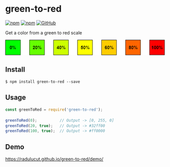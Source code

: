 # green-to-red
[![npm](https://img.shields.io/npm/v/green-to-red)](https://www.npmjs.com/package/green-to-red)
[![npm](https://img.shields.io/npm/dt/green-to-red)](https://www.npmjs.com/package/green-to-red)
[![GitHub](https://img.shields.io/github/license/radulucut/green-to-red)](https://github.com/radulucut/green-to-red/blob/master/LICENSE)

Get a color from a green to red scale

![green-To-red](./demo/green-to-red.png)

## Install
```
$ npm install green-to-red --save
```

## Usage
```javascript
const greenToRed = require('green-to-red');

greenToRed(0);          // Output -> [0, 255, 0]
greenToRed(20, true);   // Output -> #32ff00
greenToRed(100, true);  // Output -> #ff0000
```

## Demo
https://radulucut.github.io/green-to-red/demo/